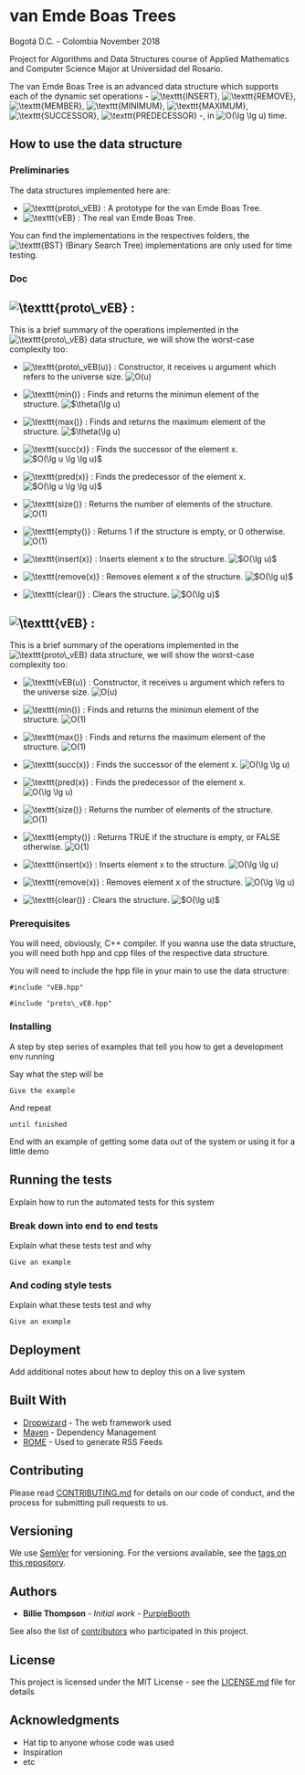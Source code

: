 # van Emde Boas Trees

Bogotá D.C. - Colombia
November 2018

Project for Algorithms and Data Structures course of Applied Mathematics and Computer Science Major at Universidad del Rosario.

The van Emde Boas Tree is an advanced data structure which supports each of the dynamic set operations - <img src="https://latex.codecogs.com/gif.latex?\texttt{INSERT}" title="\texttt{INSERT}" />, <img src="https://latex.codecogs.com/gif.latex?\texttt{REMOVE}" title="\texttt{REMOVE}" />, <img src="https://latex.codecogs.com/gif.latex?\texttt{MEMBER}" title="\texttt{MEMBER}" />, <img src="https://latex.codecogs.com/gif.latex?\texttt{MINIMUM}" title="\texttt{MINIMUM}" />, <img src="https://latex.codecogs.com/gif.latex?\texttt{MAXIMUM}" title="\texttt{MAXIMUM}" />, <img src="https://latex.codecogs.com/gif.latex?\texttt{SUCCESSOR}" title="\texttt{SUCCESSOR}" />, <img src="https://latex.codecogs.com/gif.latex?\texttt{PREDECESSOR}" title="\texttt{PREDECESSOR}" /> -, in <img src="https://latex.codecogs.com/gif.latex?O(\lg&space;\lg&space;u)" title="O(\lg \lg u)" /> time.

## How to use the data structure

### Preliminaries

The data structures implemented here are: 

- <img src="https://latex.codecogs.com/gif.latex?\texttt{proto\_vEB}" title="\texttt{proto\_vEB}" /> : A prototype for the van Emde Boas Tree.
- <img src="https://latex.codecogs.com/gif.latex?\texttt{vEB}" title="\texttt{vEB}" /> : The real van Emde Boas Tree.

You can find the implementations in the respectives folders, the <img src="https://latex.codecogs.com/gif.latex?\texttt{BST}" title="\texttt{BST}" /> (Binary Search Tree) implementations are only used for time testing.

### Doc

## <img src="https://latex.codecogs.com/gif.latex?\texttt{proto\_vEB}" title="\texttt{proto\_vEB}" /> : 
	
  This is a brief summary of the operations implemented in the <img src="https://latex.codecogs.com/gif.latex?\texttt{proto\_vEB}" title="\texttt{proto\_vEB}" />  data structure, we will show the worst-case complexity too:

  - <img src="https://latex.codecogs.com/gif.latex?\texttt{proto\_vEB(u)}" title="\texttt{proto\_vEB(u)}" /> : Constructor, it receives u argument which refers to the universe size.  <img src="https://latex.codecogs.com/gif.latex?O(u)" title="O(u)" />

  - <img src="https://latex.codecogs.com/gif.latex?\texttt{min()}" title="\texttt{min()}" /> : Finds and returns the minimun element of the structure.  <img src="https://latex.codecogs.com/gif.latex?$\theta(\lg&space;u)" title="$\theta(\lg u)" />

  - <img src="https://latex.codecogs.com/gif.latex?\texttt{max()}" title="\texttt{max()}" /> : Finds and returns the maximum element of the structure.  <img src="https://latex.codecogs.com/gif.latex?$\theta(\lg&space;u)" title="$\theta(\lg u)" />

  - <img src="https://latex.codecogs.com/gif.latex?\texttt{succ(x)}" title="\texttt{succ(x)}" /> : Finds the successor of the element x.  <img src="https://latex.codecogs.com/gif.latex?$O(\lg&space;u&space;\lg&space;\lg&space;u)$" title="$O(\lg u \lg \lg u)$" />

  - <img src="https://latex.codecogs.com/gif.latex?\texttt{pred(x)}" title="\texttt{pred(x)}" /> : Finds the predecessor of the element x.  <img src="https://latex.codecogs.com/gif.latex?$O(\lg&space;u&space;\lg&space;\lg&space;u)$" title="$O(\lg u \lg \lg u)$" />

  - <img src="https://latex.codecogs.com/gif.latex?\texttt{size()}" title="\texttt{size()}" /> : Returns the number of elements of the structure.  <img src="https://latex.codecogs.com/gif.latex?O(1)" title="O(1)" />

  - <img src="https://latex.codecogs.com/gif.latex?\texttt{empty()}" title="\texttt{empty()}" /> : Returns 1 if the structure is empty, or 0 otherwise. <img src="https://latex.codecogs.com/gif.latex?O(1)" title="O(1)" />

  - <img src="https://latex.codecogs.com/gif.latex?\texttt{insert(x)}" title="\texttt{insert(x)}" /> : Inserts element x to the structure. <img src="https://latex.codecogs.com/gif.latex?$O(\lg&space;u)$" title="$O(\lg u)$" />

  - <img src="https://latex.codecogs.com/gif.latex?\texttt{remove(x)}" title="\texttt{remove(x)}" /> : Removes element x of the structure. <img src="https://latex.codecogs.com/gif.latex?$O(\lg&space;u)$" title="$O(\lg u)$" />

  - <img src="https://latex.codecogs.com/gif.latex?\texttt{clear()}" title="\texttt{clear()}" /> : Clears the structure. <img src="https://latex.codecogs.com/gif.latex?$O(\lg&space;u)$" title="$O(\lg u)$" />

## <img src="https://latex.codecogs.com/gif.latex?\texttt{vEB}" title="\texttt{vEB}" /> : 
	
  This is a brief summary of the operations implemented in the <img src="https://latex.codecogs.com/gif.latex?\texttt{vEB}" title="\texttt{proto\_vEB}" />  data structure, we will show the worst-case complexity too:

  - <img src="https://latex.codecogs.com/gif.latex?\texttt{vEB(u)}" title="\texttt{vEB(u)}" /> : Constructor, it receives u argument which refers to the universe size.  <img src="https://latex.codecogs.com/gif.latex?O(u)" title="O(u)" />

  - <img src="https://latex.codecogs.com/gif.latex?\texttt{min()}" title="\texttt{min()}" /> : Finds and returns the minimun element of the structure.  <img src="https://latex.codecogs.com/gif.latex?O(1)" title="O(1)" />

  - <img src="https://latex.codecogs.com/gif.latex?\texttt{max()}" title="\texttt{max()}" /> : Finds and returns the maximum element of the structure.  <img src="https://latex.codecogs.com/gif.latex?O(1)" title="O(1)" />

  - <img src="https://latex.codecogs.com/gif.latex?\texttt{succ(x)}" title="\texttt{succ(x)}" /> : Finds the successor of the element x.  <img src="https://latex.codecogs.com/gif.latex?O(\lg&space;\lg&space;u)" title="O(\lg \lg u)" />

  - <img src="https://latex.codecogs.com/gif.latex?\texttt{pred(x)}" title="\texttt{pred(x)}" /> : Finds the predecessor of the element x.  <img src="https://latex.codecogs.com/gif.latex?O(\lg&space;\lg&space;u)" title="O(\lg \lg u)" />

  - <img src="https://latex.codecogs.com/gif.latex?\texttt{size()}" title="\texttt{size()}" /> : Returns the number of elements of the structure.  <img src="https://latex.codecogs.com/gif.latex?O(1)" title="O(1)" />

  - <img src="https://latex.codecogs.com/gif.latex?\texttt{empty()}" title="\texttt{empty()}" /> : Returns TRUE if the structure is empty, or FALSE otherwise. <img src="https://latex.codecogs.com/gif.latex?O(1)" title="O(1)" />

  - <img src="https://latex.codecogs.com/gif.latex?\texttt{insert(x)}" title="\texttt{insert(x)}" /> : Inserts element x to the structure. <img src="https://latex.codecogs.com/gif.latex?O(\lg&space;\lg&space;u)" title="O(\lg \lg u)" />

  - <img src="https://latex.codecogs.com/gif.latex?\texttt{remove(x)}" title="\texttt{remove(x)}" /> : Removes element x of the structure. <img src="https://latex.codecogs.com/gif.latex?O(\lg&space;\lg&space;u)" title="O(\lg \lg u)" />

  - <img src="https://latex.codecogs.com/gif.latex?\texttt{clear()}" title="\texttt{clear()}" /> : Clears the structure. <img src="https://latex.codecogs.com/gif.latex?$O(\lg&space;u)$" title="$O(\lg u)$" />


### Prerequisites

You will need, obviously, C++ compiler. If you wanna use the data structure, you will need both hpp and cpp files of the respective data structure.

You will need to include the hpp file in your main to use the data structure: 
```
#include "vEB.hpp"
```
```
#include "proto\_vEB.hpp"
```

### Installing

A step by step series of examples that tell you how to get a development env running

Say what the step will be

```
Give the example
```

And repeat

```
until finished
```

End with an example of getting some data out of the system or using it for a little demo

## Running the tests

Explain how to run the automated tests for this system

### Break down into end to end tests

Explain what these tests test and why

```
Give an example
```

### And coding style tests

Explain what these tests test and why

```
Give an example
```

## Deployment

Add additional notes about how to deploy this on a live system

## Built With

* [Dropwizard](http://www.dropwizard.io/1.0.2/docs/) - The web framework used
* [Maven](https://maven.apache.org/) - Dependency Management
* [ROME](https://rometools.github.io/rome/) - Used to generate RSS Feeds

## Contributing

Please read [CONTRIBUTING.md](https://gist.github.com/PurpleBooth/b24679402957c63ec426) for details on our code of conduct, and the process for submitting pull requests to us.

## Versioning

We use [SemVer](http://semver.org/) for versioning. For the versions available, see the [tags on this repository](https://github.com/your/project/tags). 

## Authors

* **Billie Thompson** - *Initial work* - [PurpleBooth](https://github.com/PurpleBooth)

See also the list of [contributors](https://github.com/your/project/contributors) who participated in this project.

## License

This project is licensed under the MIT License - see the [LICENSE.md](LICENSE.md) file for details

## Acknowledgments

* Hat tip to anyone whose code was used
* Inspiration
* etc

